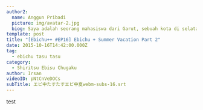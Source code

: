 ```yaml
---
author2:
  name: Anggun Pribadi
  picture: img/avatar-2.jpg
  biog: Saya adalah seorang mahasiswa dari Garut, sebuah kota di selatan Jawa Barat
template: post
title: "[Ebichu++ #EP16] Ebichu + Summer Vacation Part 2"
date: 2015-10-16T14:42:00.000Z
tag:
  - ebichu tasu tasu
category:
  - Shiritsu Ebisu Chugaku
author: Irsan
videoID: pNtCnVeDOCs
subTitle: エビ中たすたすエビ中夏webm-subs-16.srt
---
```

test